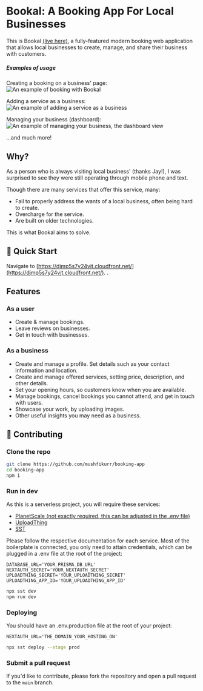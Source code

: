# Bookal: A Booking App For Local Businesses

This is Bookal [(live here)](https://djmp5s7y24vjt.cloudfront.net/), a fully-featured modern booking web application that allows local businesses to create, manage, and share their business with customers.

##### Examples of usage

Creating a booking on a business' page:
![An example of booking with Bookal](https://i.imgur.com/eyUcGKg.gif)

Adding a service as a business:
![An example of adding a service as a business](https://i.imgur.com/lj68jYJ.gif)

Managing your business (dashboard):
![An example of managing your business, the dashboard view](https://i.imgur.com/R2I1tpN.gif)

...and much more!

## Why?
As a person who is always visiting local business' (thanks Jay!), I was surprised to see they were still operating through mobile phone and text. 

Though there are many services that offer this service, many:
- Fail to properly address the wants of a local business, often being hard to create.
- Overcharge for the service.
- Are built on older technologies.

This is what Bookal aims to solve.

## 🚀 Quick Start

Navigate to [https://djmp5s7y24vjt.cloudfront.net/](https://djmp5s7y24vjt.cloudfront.net/).
.

## Features
### As a user
- Create & manage bookings.
- Leave reviews on businesses.
- Get in touch with businesses.

### As a business
- Create and manage a profile. Set details such as your contact information and location.
- Create and manage offered services, setting price, description, and other details.
- Set your opening hours, so customers know when you are available.
- Manage bookings, cancel bookings you cannot attend, and get in touch with users.
- Showcase your work, by uploading images.
- Other useful insights you may need as a business.

## 🤝 Contributing

### Clone the repo

```bash
git clone https://github.com/mushfikurr/booking-app
cd booking-app
npm i
```

### Run in dev
As this is a serverless project, you will require these services:
- [PlanetScale (not exactly required, this can be adjusted in the .env file)](https://planetscale.com/)
- [UploadThing](https://uploadthing.com/)
- [SST](https://sst.dev/)

Please follow the respective documentation for each service. Most of the boilerplate is connected, you only need to attain credentials, which can be plugged in a .env file at the root of the project:

```
DATABASE_URL='YOUR_PRISMA_DB_URL'
NEXTAUTH_SECRET='YOUR_NEXTAUTH_SECRET'
UPLOADTHING_SECRET='YOUR_UPLOADTHING_SECRET'
UPLOADTHING_APP_ID='YOUR_UPLOADTHING_APP_ID'
```

```bash
npx sst dev
npm run dev
```

### Deploying
You should have an .env.production file at the root of your project:
```
NEXTAUTH_URL='THE_DOMAIN_YOUR_HOSTING_ON'
```

```bash
npx sst deploy --stage prod
```

### Submit a pull request

If you'd like to contribute, please fork the repository and open a pull request to the `main` branch.
